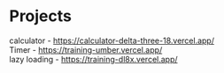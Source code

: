 # Projects

calculator - https://calculator-delta-three-18.vercel.app/ <br>
Timer - https://training-umber.vercel.app/ <br>
lazy loading - https://training-dl8x.vercel.app/ <br>
